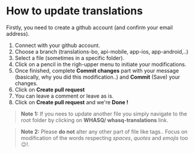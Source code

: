# How to update translations

Firstly, you need to create a github account (and confirm your email address).

 1. Connect with your github account. 
 2. Choose a branch (translations-bo, api-mobile, app-ios, app-android,..)
 3. Select a file (sometimes in a specific folder).
 4. Click on a pencil in the righ-upper menu to initiate your modifications.
 5. Once finished, complete **Commit changes** part with your message (basically, why you did this modification..) and **Commit** (Save) your changes.
 6. Click on **Create pull request** 
 7. You can leave a comment or leave as is.
 8. Click on **Create pull request** and we're **Done !**
 
> **Note 1:** If you nees to update another file you simply navigate to the root folder by clicking on **WHASQ/ whasq-translations** link.

> **Note 2:** Please **do not** alter any other part of file like tags.. Focus on modification of the words respecting *spaces*, *quotes* and *emojis* too 😉!.
